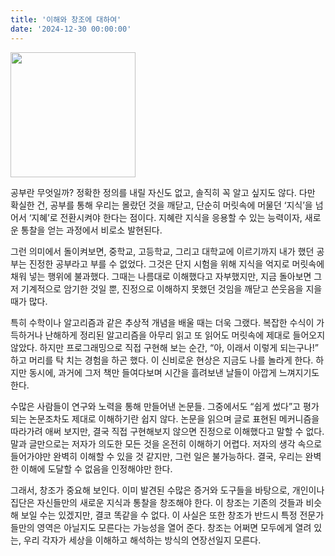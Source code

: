 ```yaml
---
title: '이해와 창조에 대하여'
date: '2024-12-30 00:00:00'
---
```


<img src='/images/essay/idea.jfif' height='200px'>

공부란 무엇일까? 정확한 정의를 내릴 자신도 없고, 솔직히 꼭 알고 싶지도 않다. 다만 확실한 건, 공부를 통해 우리는 몰랐던 것을 깨닫고, 단순히 머릿속에 머물던 ‘지식’을 넘어서 ‘지혜’로 전환시켜야 한다는 점이다. 지혜란 지식을 응용할 수 있는 능력이자, 새로운 통찰을 얻는 과정에서 비로소 발현된다.  

그런 의미에서 돌이켜보면, 중학교, 고등학교, 그리고 대학교에 이르기까지 내가 했던 공부는 진정한 공부라고 부를 수 없었다. 그것은 단지 시험을 위해 지식을 억지로 머릿속에 채워 넣는 행위에 불과했다. 그때는 나름대로 이해했다고 자부했지만, 지금 돌아보면 그저 기계적으로 암기한 것일 뿐, 진정으로 이해하지 못했던 것임을 깨닫고 쓴웃음을 지을 때가 많다.  

특히 수학이나 알고리즘과 같은 추상적 개념을 배울 때는 더욱 그랬다. 복잡한 수식이 가득하거나 난해하게 정리된 알고리즘을 아무리 읽고 또 읽어도 머릿속에 제대로 들어오지 않았다. 하지만 프로그래밍으로 직접 구현해 보는 순간, “아, 이래서 이렇게 되는구나!” 하고 머리를 탁 치는 경험을 하곤 했다. 이 신비로운 현상은 지금도 나를 놀라게 한다. 하지만 동시에, 과거에 그저 책만 들여다보며 시간을 흘려보낸 날들이 아깝게 느껴지기도 한다.  

수많은 사람들이 연구와 노력을 통해 만들어낸 논문들. 그중에서도 “쉽게 썼다”고 평가되는 논문조차도 제대로 이해하기란 쉽지 않다. 논문을 읽으며 글로 표현된 메커니즘을 따라가려 애써 보지만, 결국 직접 구현해보지 않으면 진정으로 이해했다고 말할 수 없다. 말과 글만으로는 저자가 의도한 모든 것을 온전히 이해하기 어렵다. 저자의 생각 속으로 들어가야만 완벽히 이해할 수 있을 것 같지만, 그런 일은 불가능하다. 결국, 우리는 완벽한 이해에 도달할 수 없음을 인정해야만 한다.  

그래서, 창조가 중요해 보인다. 이미 발견된 수많은 증거와 도구들을 바탕으로, 개인이나 집단은 자신들만의 새로운 지식과 통찰을 창조해야 한다. 이 창조는 기존의 것들과 비슷해 보일 수는 있겠지만, 결코 똑같을 수 없다. 이 사실은 또한 창조가 반드시 특정 전문가들만의 영역은 아닐지도 모른다는 가능성을 열어 준다. 창조는 어쩌면 모두에게 열려 있는, 우리 각자가 세상을 이해하고 해석하는 방식의 연장선일지 모른다.  